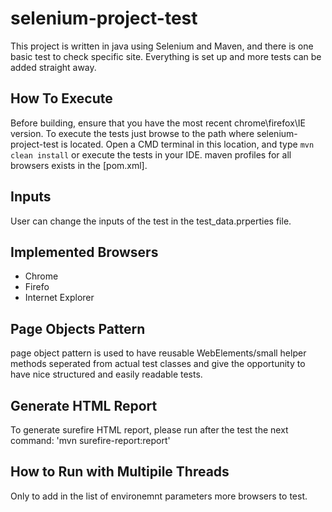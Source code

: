 # selenium-project-test
This project is written in java using Selenium and Maven, and there is one basic test to check specific site.
Everything is set up and more tests can be added straight away.

## How To Execute
Before building, ensure that you have the most recent chrome\firefox\IE version.
To execute the tests just browse to the path where selenium-project-test is located.
Open a CMD terminal in this location, and type `mvn clean install` or execute the tests in your IDE. maven profiles for all browsers exists in the [pom.xml].

## Inputs
User can change the inputs of the test in the test_data.prperties file.

## Implemented Browsers
* Chrome
* Firefo
* Internet Explorer

## Page Objects Pattern
page object pattern is used to have reusable WebElements/small helper methods seperated from actual test classes and give the opportunity to have nice structured and easily readable tests.

## Generate HTML Report
To generate surefire HTML report, please run after the test the next command: 'mvn surefire-report:report'

## How to Run with Multipile Threads
Only to add in the list of environemnt parameters more browsers to test.
